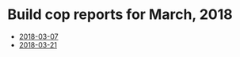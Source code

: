 # Build cop reports for March, 2018

* [2018-03-07](https://bitbucket.org/osrf/gazebo/wiki/buildcop/2018/03/07.md)
* [2018-03-21](https://bitbucket.org/osrf/gazebo/wiki/buildcop/2018/03/21.md)